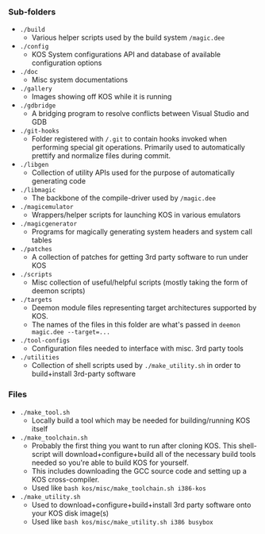 
### Sub-folders

- `./build`
	- Various helper scripts used by the build system `/magic.dee`
- `./config`
	- KOS System configurations API and database of available configuration options
- `./doc`
	- Misc system documentations
- `./gallery`
	- Images showing off KOS while it is running
- `./gdbridge`
	- A bridging program to resolve conflicts between Visual Studio and GDB
- `./git-hooks`
	- Folder registered with `/.git` to contain hooks invoked when performing special git operations. Primarily used to automatically prettify and normalize files during commit.
- `./libgen`
	- Collection of utility APIs used for the purpose of automatically generating code
- `./libmagic`
	- The backbone of the compile-driver used by `/magic.dee`
- `./magicemulator`
	- Wrappers/helper scripts for launching KOS in various emulators
- `./magicgenerator`
	- Programs for magically generating system headers and system call tables
- `./patches`
	- A collection of patches for getting 3rd party software to run under KOS
- `./scripts`
	- Misc collection of useful/helpful scripts (mostly taking the form of deemon scripts)
- `./targets`
	- Deemon module files representing target architectures supported by KOS.
	- The names of the files in this folder are what's passed in `deemon magic.dee --target=...`
- `./tool-configs`
	- Configuration files needed to interface with misc. 3rd party tools
- `./utilities`
	- Collection of shell scripts used by `./make_utility.sh` in order to build+install 3rd-party software

### Files

- `./make_tool.sh`
	- Locally build a tool which may be needed for building/running KOS itself
- `./make_toolchain.sh`
	- Probably the first thing you want to run after cloning KOS. This shell-script will download+configure+build all of the necessary build tools needed so you're able to build KOS for yourself.
	- This includes downloading the GCC source code and setting up a KOS cross-compiler.
	- Used like `bash kos/misc/make_toolchain.sh i386-kos`
- `./make_utility.sh`
	- Used to download+configure+build+install 3rd party software onto your KOS disk image(s)
	- Used like `bash kos/misc/make_utility.sh i386 busybox`
